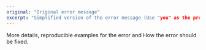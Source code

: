 ```yaml
---
original: "Original error message"
excerpt: "Simplified version of the error message (Use "you" as the pronoun because it feels friendly)"
---
```


More details, reproducible examples for the error and How the error should be fixed.